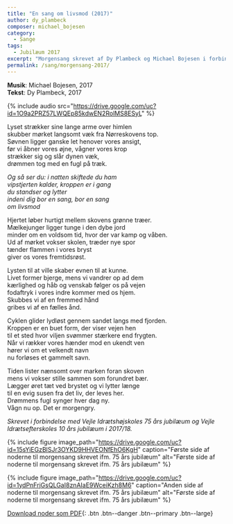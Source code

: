 ```yaml
---
title: "En sang om livsmod (2017)"
author: dy_plambeck
composer: michael_bojesen
category:
  - Sange
tags:
  - Jubilæum 2017
excerpt: "Morgensang skrevet af Dy Plambeck og Michael Bojesen i forbindelse med højskolens 75 års jubilæum 2017 og efterskolens 10 års jubilæum."
permalink: /sang/morgensang-2017/
---
```


**Musik**: Michael Bojesen, 2017  
**Tekst**: Dy Plambeck, 2017

{% include audio src="https://drive.google.com/uc?id=1O9a2PRZ57LWQEp85kdwEN2RolMS8ESyL" %}

Lyset strækker sine lange arme over himlen  
skubber mørket langsomt væk fra Nørreskovens top.  
Søvnen ligger ganske let henover vores ansigt,  
før vi åbner vores øjne, vågner vores krop  
strækker sig og slår dynen væk,  
drømmen tog med en fugl på træk.  

_Og så ser du: i natten skiftede du ham_  
_vipstjerten kalder, kroppen er i gang_  
_du standser og lytter_  
_indeni dig bor en sang, bor en sang_  
_om livsmod_  

Hjertet løber hurtigt mellem skovens grønne træer.  
Mælkejunger ligger tunge i den dybe jord  
minder om en voldsom tid, hvor der var kamp og våben.  
Ud af mørket vokser skolen, træder nye spor  
tænder flammen i vores bryst  
giver os vores fremtidsrøst.  

Lysten til at ville skaber evnen til at kunne.  
Livet former bjerge, mens vi vandrer op ad dem  
kærlighed og håb og venskab følger os på vejen  
fodaftryk i vores indre kommer med os hjem.  
Skubbes vi af en fremmed hånd  
gribes vi af en fælles ånd.  

Cyklen glider lydløst gennem sandet langs med fjorden.  
Kroppen er en buet form, der viser vejen hen  
til et sted hvor viljen svømmer stærkere end frygten.  
Når vi rækker vores hænder mod en ukendt ven  
hører vi om et velkendt navn  
nu forløses et gammelt savn.  

Tiden lister nænsomt over marken foran skoven  
mens vi vokser stille sammen som forundret bær.  
Lægger øret tæt ved brystet og vi lytter længe  
til en evig susen fra det liv, der leves her.  
Drømmens fugl synger hver dag ny.  
Vågn nu op. Det er morgengry.  

_Skrevet i forbindelse med Vejle Idrætshøjskoles 75 års jubilæum og Vejle Idrætsefterskoles 10 års jubilæum i 2017/18._

{% include figure image_path="https://drive.google.com/uc?id=15sYiEGzBlSJr3OYKD9HHVEONfEhO6KgH" caption="Første side af noderne til morgensang skrevet ifm. 75 års jubilæum" alt="Første side af noderne til morgensang skrevet ifm. 75 års jubilæum" %}

{% include figure image_path="https://drive.google.com/uc?id=1ydPnFrjGsQLGaI8znAIaE9WceiKzh8M6" caption="Anden side af noderne til morgensang skrevet ifm. 75 års jubilæum" alt="Første side af noderne til morgensang skrevet ifm. 75 års jubilæum" %}

[<i class='far fa-file-pdf'></i> Download noder som PDF](https://drive.google.com/uc?id=11nR2OZsUNONKAQc3-E5IomcLfc_Th7mt){: .btn .btn--danger .btn--primary .btn--large}
